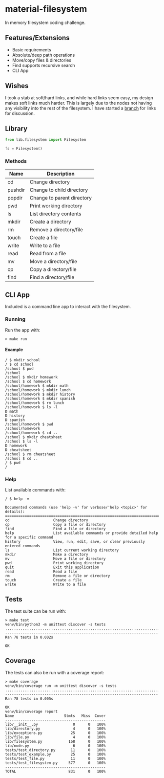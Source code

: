 # material-filesystem
In memory filesystem coding challenge.

## Features/Extensions
* Basic requirements
* Absolute/deep path operations
* Move/copy files & directories
* Find supports recursive search
* CLI App

## Wishes
I took a stab at soft/hard links, and while hard links seem easy, my design makes soft links much harder.
This is largely due to the nodes not having any visibility into the rest of the filesystem.
I have started a [branch](https://github.com/dubhunter/material-filesystem/tree/links) for links for discussion. 

## Library
```python
from lib.filesystem import Filesystem

fs = Filesystem()
```

### Methods
| Name    | Description                |
|---------|----------------------------|
| cd      | Change directory           |
| pushdir | Change to child directory  |
| popdir  | Change to parent directory |
| pwd     | Print working directory    |
| ls      | List directory contents    |
| mkdir   | Create a directory         |
| rm      | Remove a directory/file    |
| touch   | Create a file              |
| write   | Write to a file            |
| read    | Read from a file           |
| mv      | Move a directory/file      |
| cp      | Copy a directory/file      |
| find    | Find a directory/file      |

## CLI App
Included is a command line app to interact with the filesystem.

### Running
Run the app with:
```shell
> make run
```
#### Example
```shell
/ $ mkdir school
/ $ cd school
/school $ pwd
/school
/school $ mkdir homework
/school $ cd homework
/school/homework $ mkdir math
/school/homework $ mkdir lunch
/school/homework $ mkdir history
/school/homework $ mkdir spanish
/school/homework $ rm lunch
/school/homework $ ls -l
D math
D history
D spanish
/school/homework $ pwd
/school/homework
/school/homework $ cd ..
/school $ mkdir cheatsheet
/school $ ls -l
D homework
D cheatsheet
/school $ rm cheatsheet
/school $ cd ..
/ $ pwd
/
```

### Help
List available commands with: 
```shell
/ $ help -v

Documented commands (use 'help -v' for verbose/'help <topic>' for details):
======================================================================================================
cd                    Change directory
cp                    Copy a file or directory
find                  Find a file or directory
help                  List available commands or provide detailed help for a specific command
history               View, run, edit, save, or clear previously entered commands
ls                    List current working directory
mkdir                 Make a directory
mv                    Move a file or directory
pwd                   Print working directory
quit                  Exit this application
read                  Read a file
rm                    Remove a file or directory
touch                 Create a file
write                 Write to a file
```

## Tests
The test suite can be run with:
```shell
> make test
venv/bin/python3 -m unittest discover -s tests
..............................................................................
----------------------------------------------------------------------
Ran 78 tests in 0.002s

OK
```

## Coverage
The tests can also be run with a coverage report:
```shell
> make coverage
venv/bin/coverage run -m unittest discover -s tests
..............................................................................
----------------------------------------------------------------------
Ran 78 tests in 0.005s

OK
venv/bin/coverage report
Name                       Stmts   Miss  Cover
----------------------------------------------
lib/__init__.py                0      0   100%
lib/directory.py               4      0   100%
lib/exceptions.py             25      0   100%
lib/file.py                    4      0   100%
lib/filesystem.py            168      0   100%
lib/node.py                    6      0   100%
tests/test_directory.py       11      0   100%
tests/test_example.py         25      0   100%
tests/test_file.py            11      0   100%
tests/test_filesystem.py     577      0   100%
----------------------------------------------
TOTAL                        831      0   100%
```


